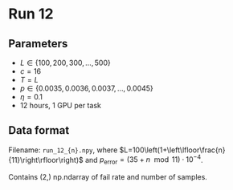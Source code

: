 # Run 12

## Parameters

* $L\in\{100,200,300,\dotsc,500\}$
* $c=16$
* $T=L$
* $p\in\{0.0035,0.0036,0.0037,\dotsc,0.0045\}$
* $\eta=0.1$
* 12 hours, 1 GPU per task

## Data format

Filename: `run_12_{n}.npy`, where $L=100\left(1+\left\lfloor\frac{n}{11}\right\rfloor\right)$ and $p_{\mathrm{error}}=(35+n\mod11)\cdot10^{-4}$.

Contains (2,) np.ndarray of fail rate and number of samples.
